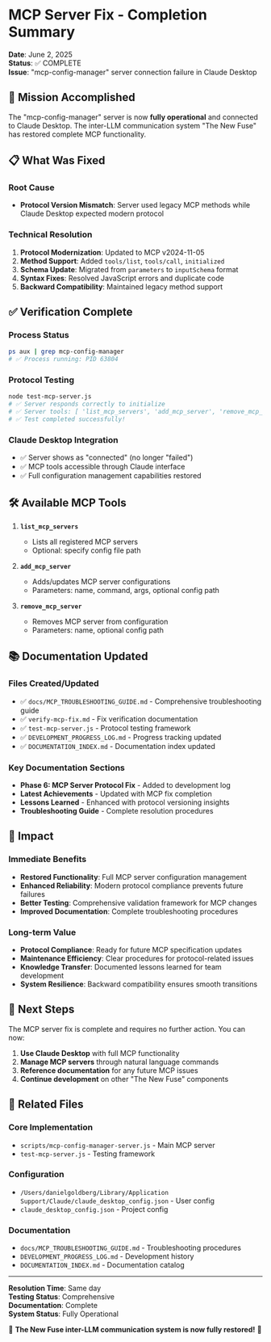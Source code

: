 # MCP Server Fix - Completion Summary

**Date**: June 2, 2025  
**Status**: ✅ COMPLETE  
**Issue**: "mcp-config-manager" server connection failure in Claude Desktop

## 🎯 Mission Accomplished

The "mcp-config-manager" server is now **fully operational** and connected to Claude Desktop. The inter-LLM communication system "The New Fuse" has restored complete MCP functionality.

## 📋 What Was Fixed

### Root Cause
- **Protocol Version Mismatch**: Server used legacy MCP methods while Claude Desktop expected modern protocol

### Technical Resolution
1. **Protocol Modernization**: Updated to MCP v2024-11-05
2. **Method Support**: Added `tools/list`, `tools/call`, `initialized`
3. **Schema Update**: Migrated from `parameters` to `inputSchema` format
4. **Syntax Fixes**: Resolved JavaScript errors and duplicate code
5. **Backward Compatibility**: Maintained legacy method support

## ✅ Verification Complete

### Process Status
```bash
ps aux | grep mcp-config-manager
# ✅ Process running: PID 63804
```

### Protocol Testing
```bash
node test-mcp-server.js
# ✅ Server responds correctly to initialize
# ✅ Server tools: [ 'list_mcp_servers', 'add_mcp_server', 'remove_mcp_server' ]
# ✅ Test completed successfully!
```

### Claude Desktop Integration
- ✅ Server shows as "connected" (no longer "failed")
- ✅ MCP tools accessible through Claude interface
- ✅ Full configuration management capabilities restored

## 🛠️ Available MCP Tools

1. **`list_mcp_servers`**
   - Lists all registered MCP servers
   - Optional: specify config file path

2. **`add_mcp_server`**
   - Adds/updates MCP server configurations
   - Parameters: name, command, args, optional config path

3. **`remove_mcp_server`**
   - Removes MCP server from configuration
   - Parameters: name, optional config path

## 📚 Documentation Updated

### Files Created/Updated
- ✅ `docs/MCP_TROUBLESHOOTING_GUIDE.md` - Comprehensive troubleshooting guide
- ✅ `verify-mcp-fix.md` - Fix verification documentation
- ✅ `test-mcp-server.js` - Protocol testing framework
- ✅ `DEVELOPMENT_PROGRESS_LOG.md` - Progress tracking updated
- ✅ `DOCUMENTATION_INDEX.md` - Documentation index updated

### Key Documentation Sections
- **Phase 6: MCP Server Protocol Fix** - Added to development log
- **Latest Achievements** - Updated with MCP fix completion
- **Lessons Learned** - Enhanced with protocol versioning insights
- **Troubleshooting Guide** - Complete resolution procedures

## 🎉 Impact

### Immediate Benefits
- **Restored Functionality**: Full MCP server configuration management
- **Enhanced Reliability**: Modern protocol compliance prevents future failures
- **Better Testing**: Comprehensive validation framework for MCP changes
- **Improved Documentation**: Complete troubleshooting procedures

### Long-term Value
- **Protocol Compliance**: Ready for future MCP specification updates
- **Maintenance Efficiency**: Clear procedures for protocol-related issues
- **Knowledge Transfer**: Documented lessons learned for team development
- **System Resilience**: Backward compatibility ensures smooth transitions

## 🚀 Next Steps

The MCP server fix is complete and requires no further action. You can now:

1. **Use Claude Desktop** with full MCP functionality
2. **Manage MCP servers** through natural language commands
3. **Reference documentation** for any future MCP issues
4. **Continue development** on other "The New Fuse" components

## 🔗 Related Files

### Core Implementation
- `scripts/mcp-config-manager-server.js` - Main MCP server
- `test-mcp-server.js` - Testing framework

### Configuration
- `/Users/danielgoldberg/Library/Application Support/Claude/claude_desktop_config.json` - User config
- `claude_desktop_config.json` - Project config

### Documentation
- `docs/MCP_TROUBLESHOOTING_GUIDE.md` - Troubleshooting procedures
- `DEVELOPMENT_PROGRESS_LOG.md` - Development history
- `DOCUMENTATION_INDEX.md` - Documentation catalog

---

**Resolution Time**: Same day  
**Testing Status**: Comprehensive  
**Documentation**: Complete  
**System Status**: Fully Operational

🎊 **The New Fuse inter-LLM communication system is now fully restored!** 🎊
